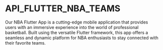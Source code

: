 # API_FLUTTER_NBA_TEAMS
Our NBA Flutter App is a cutting-edge mobile application that provides users with an immersive experience into the world of professional basketball. Built using the versatile Flutter framework, this app offers a seamless and dynamic platform for NBA enthusiasts to stay connected with their favorite teams.
